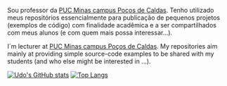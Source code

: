 <!--
## Olá, sou Udo👋


**udofritzke/udofritzke** is a ✨ _special_ ✨ repository because its `README.md` (this file) appears on your GitHub profile.-->

Sou professor da [PUC Minas campus Poços de Caldas](https://www.pucpcaldas.br/).
Tenho utilizado meus repositórios essencialmente para publicação de pequenos projetos (exemplos de código) com finalidade acadêmica e a ser compartilhados com meus alunos (e com quem mais possa interessar...). 

I´m lecturer at [PUC Minas campus Poços de Caldas](https://www.pucpcaldas.br/). My repositories aim mainly at providing simple source-code examples to be shared with my students (and who else might be interested in ...).

<!--
### Aqui temos um pouco de minha atividade em meus repositórios:

- 🔭 I’m currently working on ...
- 🌱 I’m currently learning ...
- 👯 I’m looking to collaborate on ...
- 🤔 I’m looking for help with ...
- 💬 Ask me about ...
- 📫 How to reach me: ...
- 😄 Pronouns: ...
- ⚡ Fun fact: ...  

📫 Posso ser contatado por : ...

### Algumas estatisticas:

[![Udo's GitHub stats](https://github-readme-stats.vercel.app/api?username=udofritzke&show_icons=true&theme=radical)](https://github.com/udofritzke/github-readme-stats)
[![Top Langs](https://github-readme-stats.vercel.app/api/top-langs/?username=udofritzke)](https://github.com/udofritzke/github-readme-stats)

![Icone Java](https://github.com/udofritzke/udofritzke/assets/81312361/1a2ba6b0-f19c-46a5-835e-30877ec8da6c)
<img src="https://github.com/udofritzke/udofritzke/assets/81312361/1a2ba6b0-f19c-46a5-835e-30877ec8da6c" width="100" height="100" />
-->
[![Udo's GitHub stats](https://github-readme-stats.vercel.app/api?username=udofritzke&show_icons=true)](https://github.com/udofritzke/github-readme-stats)
[![Top Langs](https://github-readme-stats.vercel.app/api/top-langs/?username=udofritzke)](https://github.com/udofritzke/github-readme-stats)

